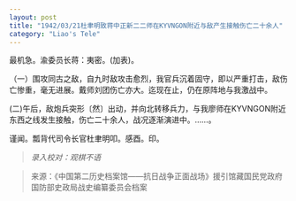 ```yaml
---
layout: post
title: "1942/03/21杜聿明致蒋中正新二二师在KYVNGON附近与敌产生接触伤亡二十余人"
category: "Liao's Tele"
---
```

最机急。渝委员长蒋：夷密。(加表)。

（一）围攻同古之敌，自九时敌攻击愈烈，我官兵沉着固守，即以严重打击，敌伤亡惨重，毫无进展。戴师刘团伤亡亦大。迄现在止，仍在原阵地与我激战中。

(二)午后，敌炮兵突形〔然〕出动，并向北转移兵力，与我廖师在KYVNGON附近东西之线发生接触，伤亡二十余人，战况逐渐演进中。……。





谨闻。瓢背代司令长官杜聿明叩。感酉。印。


>*录入校对：观棋不语*

> 来源：《中国第二历史档案馆——抗日战争正面战场》援引馆藏国民党政府国防部史政局战史编纂委员会档案